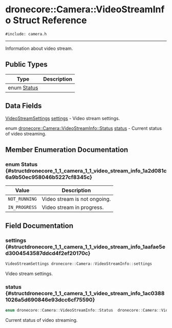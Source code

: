 # dronecore::Camera::VideoStreamInfo Struct Reference
`#include: camera.h`

----


Information about video stream. 


## Public Types


Type | Description
--- | ---
enum [Status](#structdronecore_1_1_camera_1_1_video_stream_info_1a2d081c6a9b50ec958046b5227cf8345c) | 

## Data Fields


[VideoStreamSettings](structdronecore_1_1_camera_1_1_video_stream_settings.md) [settings](#structdronecore_1_1_camera_1_1_video_stream_info_1aafae5ed3004543587ddcd4f2ef20170c)  - Video stream settings.

enum [dronecore::Camera::VideoStreamInfo::Status](structdronecore_1_1_camera_1_1_video_stream_info.md#structdronecore_1_1_camera_1_1_video_stream_info_1a2d081c6a9b50ec958046b5227cf8345c) [status](#structdronecore_1_1_camera_1_1_video_stream_info_1ac03881026a5d690846e93dcc6cf75590)  - Current status of video streaming.


## Member Enumeration Documentation


### enum Status {#structdronecore_1_1_camera_1_1_video_stream_info_1a2d081c6a9b50ec958046b5227cf8345c}


Value | Description
--- | ---
<span id="structdronecore_1_1_camera_1_1_video_stream_info_1a2d081c6a9b50ec958046b5227cf8345ca0d30777007362ccc9e8b2d0d22e4db13"></span> `NOT_RUNNING` | Video stream is not ongoing. 
<span id="structdronecore_1_1_camera_1_1_video_stream_info_1a2d081c6a9b50ec958046b5227cf8345caca69f96c768067fbff6c911ca87bccc9"></span> `IN_PROGRESS` | Video stream in progress. 

## Field Documentation


### settings {#structdronecore_1_1_camera_1_1_video_stream_info_1aafae5ed3004543587ddcd4f2ef20170c}

```cpp
VideoStreamSettings dronecore::Camera::VideoStreamInfo::settings
```


Video stream settings.


### status {#structdronecore_1_1_camera_1_1_video_stream_info_1ac03881026a5d690846e93dcc6cf75590}

```cpp
enum dronecore::Camera::VideoStreamInfo::Status  dronecore::Camera::VideoStreamInfo::status
```


Current status of video streaming.

